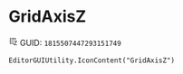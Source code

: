 # GridAxisZ
![](/img/GridAxisZ.png)
GUID: `1815507447293151749`
```
EditorGUIUtility.IconContent("GridAxisZ")
```
